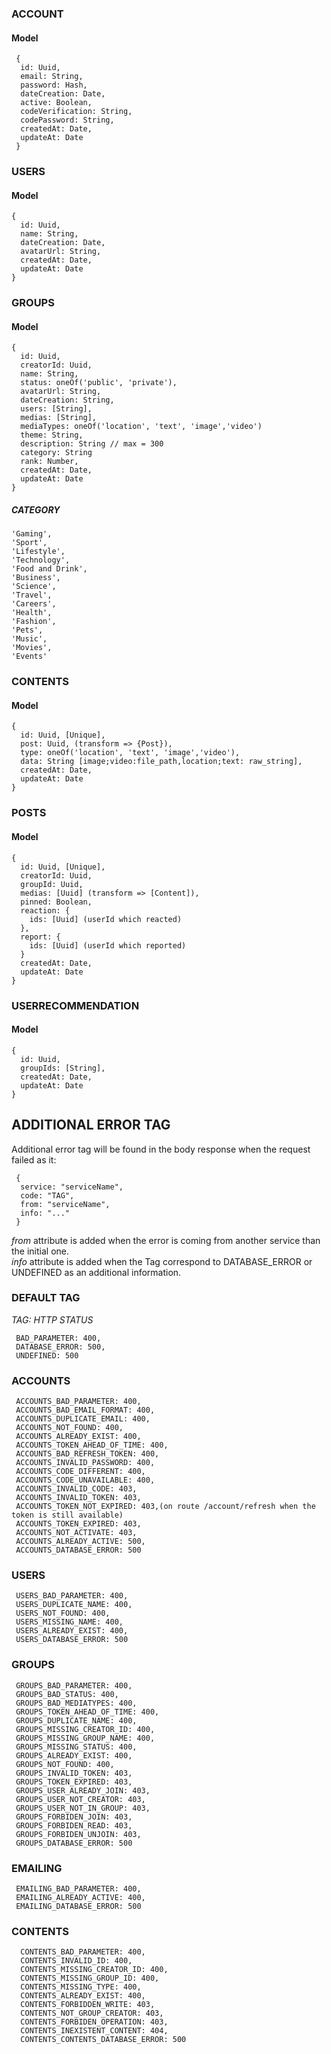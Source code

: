 ### ACCOUNT

#### Model

```
 {
  id: Uuid,
  email: String,
  password: Hash,
  dateCreation: Date,
  active: Boolean,
  codeVerification: String,
  codePassword: String,
  createdAt: Date,
  updateAt: Date
 }
```

### USERS

#### Model

```
{
  id: Uuid,
  name: String,
  dateCreation: Date,
  avatarUrl: String,
  createdAt: Date,
  updateAt: Date
}
```

### GROUPS

#### Model

```
{
  id: Uuid,
  creatorId: Uuid,
  name: String,
  status: oneOf('public', 'private'),
  avatarUrl: String,
  dateCreation: String,
  users: [String],
  medias: [String],
  mediaTypes: oneOf('location', 'text', 'image','video')
  theme: String,
  description: String // max = 300
  category: String
  rank: Number,
  createdAt: Date,
  updateAt: Date
}
```

##### CATEGORY

    'Gaming',
    'Sport',
    'Lifestyle',
    'Technology',
    'Food and Drink',
    'Business',
    'Science',
    'Travel',
    'Careers',
    'Health',
    'Fashion',
    'Pets',
    'Music',
    'Movies',
    'Events'

### CONTENTS

#### Model

```
{
  id: Uuid, [Unique],
  post: Uuid, (transform => {Post}),
  type: oneOf('location', 'text', 'image','video'),
  data: String [image;video:file_path,location;text: raw_string],
  createdAt: Date,
  updateAt: Date
}
```

### POSTS

#### Model

```
{
  id: Uuid, [Unique],
  creatorId: Uuid,
  groupId: Uuid,
  medias: [Uuid] (transform => [Content]),
  pinned: Boolean,
  reaction: {
    ids: [Uuid] (userId which reacted)
  },
  report: {
    ids: [Uuid] (userId which reported)
  }
  createdAt: Date,
  updateAt: Date
}
```

### USERRECOMMENDATION

#### Model

```
{
  id: Uuid,
  groupIds: [String],
  createdAt: Date,
  updateAt: Date
}
```

## ADDITIONAL ERROR TAG

Additional error tag will be found in the body response when the request failed as it:

```
 {
  service: "serviceName",
  code: "TAG",
  from: "serviceName",
  info: "..."
 }
```

_from_ attribute is added when the error is coming from another service than the initial one.  
_info_ attribute is added when the Tag correspond to DATABASE_ERROR or UNDEFINED as an additional information.

### DEFAULT TAG

_TAG: HTTP STATUS_

```
 BAD_PARAMETER: 400,
 DATABASE_ERROR: 500,
 UNDEFINED: 500
```

### ACCOUNTS

```
 ACCOUNTS_BAD_PARAMETER: 400,
 ACCOUNTS_BAD_EMAIL_FORMAT: 400,
 ACCOUNTS_DUPLICATE_EMAIL: 400,
 ACCOUNTS_NOT_FOUND: 400,
 ACCOUNTS_ALREADY_EXIST: 400,
 ACCOUNTS_TOKEN_AHEAD_OF_TIME: 400,
 ACCOUNTS_BAD_REFRESH_TOKEN: 400,
 ACCOUNTS_INVALID_PASSWORD: 400,
 ACCOUNTS_CODE_DIFFERENT: 400,
 ACCOUNTS_CODE_UNAVAILABLE: 400,
 ACCOUNTS_INVALID_CODE: 403,
 ACCOUNTS_INVALID_TOKEN: 403,
 ACCOUNTS_TOKEN_NOT_EXPIRED: 403,(on route /account/refresh when the token is still available)
 ACCOUNTS_TOKEN_EXPIRED: 403,
 ACCOUNTS_NOT_ACTIVATE: 403,
 ACCOUNTS_ALREADY_ACTIVE: 500,
 ACCOUNTS_DATABASE_ERROR: 500
```

### USERS

```
 USERS_BAD_PARAMETER: 400,
 USERS_DUPLICATE_NAME: 400,
 USERS_NOT_FOUND: 400,
 USERS_MISSING_NAME: 400,
 USERS_ALREADY_EXIST: 400,
 USERS_DATABASE_ERROR: 500
```

### GROUPS

```
 GROUPS_BAD_PARAMETER: 400,
 GROUPS_BAD_STATUS: 400,
 GROUPS_BAD_MEDIATYPES: 400,
 GROUPS_TOKEN_AHEAD_OF_TIME: 400,
 GROUPS_DUPLICATE_NAME: 400,
 GROUPS_MISSING_CREATOR_ID: 400,
 GROUPS_MISSING_GROUP_NAME: 400,
 GROUPS_MISSING_STATUS: 400,
 GROUPS_ALREADY_EXIST: 400,
 GROUPS_NOT_FOUND: 400,
 GROUPS_INVALID_TOKEN: 403,
 GROUPS_TOKEN_EXPIRED: 403,
 GROUPS_USER_ALREADY_JOIN: 403,
 GROUPS_USER_NOT_CREATOR: 403,
 GROUPS_USER_NOT_IN_GROUP: 403,
 GROUPS_FORBIDEN_JOIN: 403,
 GROUPS_FORBIDEN_READ: 403,
 GROUPS_FORBIDEN_UNJOIN: 403,
 GROUPS_DATABASE_ERROR: 500
```

### EMAILING

```
 EMAILING_BAD_PARAMETER: 400,
 EMAILING_ALREADY_ACTIVE: 400,
 EMAILING_DATABASE_ERROR: 500
```

### CONTENTS

```
  CONTENTS_BAD_PARAMETER: 400,
  CONTENTS_INVALID_ID: 400,
  CONTENTS_MISSING_CREATOR_ID: 400,
  CONTENTS_MISSING_GROUP_ID: 400,
  CONTENTS_MISSING_TYPE: 400,
  CONTENTS_ALREADY_EXIST: 400,
  CONTENTS_FORBIDDEN_WRITE: 403,
  CONTENTS_NOT_GROUP_CREATOR: 403,
  CONTENTS_FORBIDEN_OPERATION: 403,
  CONTENTS_INEXISTENT_CONTENT: 404,
  CONTENTS_CONTENTS_DATABASE_ERROR: 500
```
